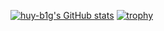 [![huy-b1g's GitHub stats](https://github-readme-stats.vercel.app/api?username=huy-b1g&show_icons=true&theme=gruvbox
)](https://github.com/huy-b1g/github-readme-stats)
[![trophy](https://github-profile-trophy.vercel.app/?username=huy-b1g&theme=gruvbox)](https://github.com/huy-b1g/github-profile-trophy)
